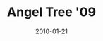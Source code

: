 ---
layout: media
category: media
title: "Angel Tree '09"
date: 2010-01-21
description: "A recap of what happened when thousands of crossroads people came together to purchase and deliver gifts for the kids of incarcerated parents."
video: "https://s3.amazonaws.com/crossroadsvideomessages/Angel-Tree-09.mp4"
video-poster: "https://www.crossroads.net/uploadedfiles/Angel-Tree-still.jpg"
---